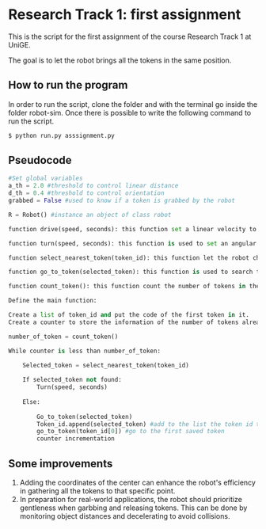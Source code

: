 # Research Track 1: first assignment
This is the script for the first assignment of the course Research Track 1 at UniGE.

The goal is to let the robot brings all the tokens in the same position.
## How to run the program
In order to run the script, clone the folder and with the terminal go inside the folder robot-sim.
Once there is possible to write the following command to run the script.

```bash
$ python run.py asssignment.py
```
## Pseudocode
```python
#Set global variables
a_th = 2.0 #threshold to control linear distance
d_th = 0.4 #threshold to control orientation
grabbed = False #used to know if a token is grabbed by the robot

R = Robot() #instance an object of class robot

function drive(speed, seconds): this function set a linear velocity to the robot with certain speed and for x seconds

function turn(speed, seconds): this function is used to set an angular velocity to the robot

function select_nearest_token(token_id): this function let the robot choose the nearest token in is sight not already taken before

function go_to_token(selected_token): this function is used to search the token selected by the previous function and to bring the robot to it.

function count_token(): this function count the number of tokens in the are

Define the main function:

Create a list of token_id and put the code of the first token in it.
Create a counter to store the information of the number of tokens already taken

number_of_token = count_token()

While counter is less than number_of_token:

	Selected_token = select_nearest_token(token_id)
	
	If selected_token not found:
		Turn(speed, seconds)
		
	Else:
	
		Go_to_token(selected_token)
		Token_id.append(selected_token) #add to the list the token id taken 
		go_to_token(token_id[0]) #go to the first saved token
		counter incrementation
```

## Some improvements
1) Adding the coordinates of the center can enhance the robot's efficiency in gathering all the tokens to that specific point.
2) In preparation for real-world applications, the robot should prioritize gentleness when garbbing and releasing tokens. This can be done by monitoring object distances and decelerating to avoid collisions.
